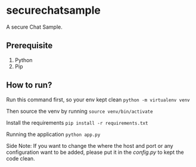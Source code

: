 # securechatsample
A secure Chat Sample.

## Prerequisite
1. Python
2. Pip

## How to run?
Run this command first, so your env kept clean
``python -m virtualenv venv``

Then source the venv by running
``source venv/bin/activate``

Install the requirements
``pip install -r requirements.txt``

Running the application
``python app.py``

Side Note:
If you want to change the where the host and port or any configuration want to be added,
please put it in the *config.py* to kept the code clean.
